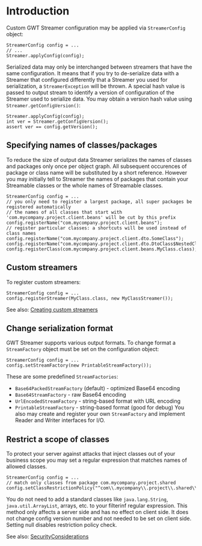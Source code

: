 # Introduction #

Custom GWT Streamer configuration may be applied via `StreamerConfig` object:
```
StreamerConfig config = ...
// ...
Streamer.applyConfig(config);
```
Serialized data may only be interchanged between streamers that have the same configuration. It means that if you try to de-serialize data with a Streamer that configured differently that a Streamer you used for serialization, a `StreamerException` will be thrown. A special hash value is passed to output stream to identify a version of configuration of the Streamer used to serialize data. You may obtain a version hash value using `Streamer.getConfigVersion()`:
```
Streamer.applyConfig(config);
int ver = Streamer.getConfigVersion();
assert ver == config.getVersion();
```

## Specifying names of classes/packages ##

To reduce the size of output data Streamer serializes the names of classes and packages only once per object graph. All subsequent occurences of package or class name will be substituted by a short reference. However you may initially tell to Streamer the names of packages that contain your Streamable classes or the whole names of Streamable classes.
```
StreamerConfig config = ...
// you only need to register a largest package, all super packages be registered automatically
// the names of all classes that start with  'com.mycompany.project.client.beans' will be cut by this prefix
config.registerName("com.mycompany.project.client.beans");
// register particular classes: a shortcuts will be used instead of class names
config.registerName("com.mycompany.project.client.dto.SomeClass");
config.registerName("com.mycompany.project.client.dto.DtoClass$NestedClass");
config.registerClass(com.mycompany.project.client.beans.MyClass.class);
```

## Custom streamers ##

To register custom streamers:
```
StreamerConfig config = ...
config.registerStreamer(MyClass.class, new MyClassStreamer());
```
See also: [Creating custom streamers](CustomStreamer.md)

## Change serialization format ##

GWT Streamer supports various output formats. To change format a `StreamFactory` object must be set on the configuration object:
```
StreamerConfig config = ...
config.setStreamFactory(new PrintableStreamFactory());
```
These are some predefined `StreamFactories`:
  * `Base64PackedStreamFactory` (default) - optimized Base64 encoding
  * `Base64StreamFactory` - raw Base64 encoding
  * `UrlEncodedStreamFactory` - string-based format with URL encoding
  * `PrintableStreamFactory` - string-based format (good for debug)
You also may create and register your own `StreamFactory` and implement Reader and Writer interfaces for I/O.

## Restrict a scope of classes ##

To protect your server against attacks that inject classes out of your business scope you may set a regular expression that matches names of allowed classes.
```
StreamerConfig config = ...
// match only classes from package com.mycompany.project.shared
config.setClassRestrictionPolicy("^com\\.mycompany\\.project\\.shared\\..*");
```
You do not need to add a standard classes like `java.lang.String`, `java.util.ArrayList`, arrays, etc. to your filterinf regular expression.
This method only affects a server side and has no effect on client side. It does not change config version number and not needed to be set on client side. Setting null disables restriction policy check.

See also: [SecurityConsiderations](SecurityConsiderations.md)
